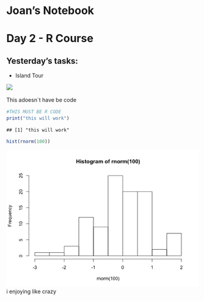 Joan’s Notebook
================

# Day 2 - R Course

## Yesterday’s tasks:

  - Island Tour

![](/Users/joan/Documents/Hawaii/Notebook/HIMB.jpg)

This adoesn´t have be code

``` r
#THIS MUST BE R CODE
print("this will work")
```

    ## [1] "this will work"

``` r
hist(rnorm(100))
```

![](Notebook_files/figure-gfm/unnamed-chunk-1-1.png)<!-- --> i enjoying
like crazy
